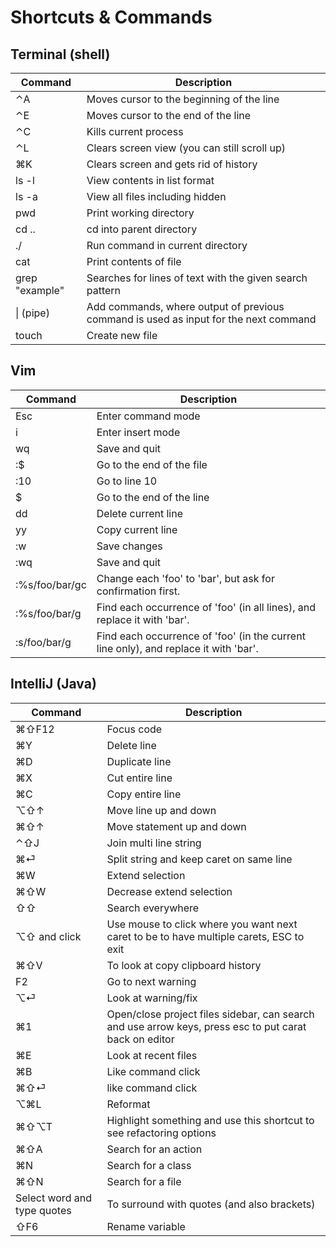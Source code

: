 # Shortcuts & Commands 

## Terminal (shell)
| Command      | Description |
| ----------- | ----------- |
| ⌃A      | Moves cursor to the beginning of the line       |
| ⌃E   | Moves cursor to the end of the line        |
| ⌃C      | Kills current process       |
| ⌃L      | Clears screen view (you can still scroll up)       |
| ⌘K      | Clears screen and gets rid of history       |
| ls -l      | View contents in list format       |
| ls -a      | View all files including hidden       |
| pwd      | Print working directory       |
| cd ..      | cd into parent directory       |
| ./      | Run command in current directory       |
| cat      | Print contents of file       |
| grep "example"     | Searches for lines of text with the given search pattern        |
| &#124;  (pipe)    | Add commands, where output of previous command is used as input for the next command       |
| touch      | Create new file       |

## Vim
| Command      | Description |
| ----------- | ----------- |
| Esc      | Enter command mode       |
| i      | Enter insert mode    |
| wq      | Save and quit      |
| :$      | Go to the end of the file       |
| :10      | Go to line 10       |
| $      | Go to the end of the line      |
| dd      | Delete current line       |
| yy      | Copy current line      |
| :w      | Save changes       |
| :wq      | Save and quit       |
| :%s/foo/bar/gc      | Change each 'foo' to 'bar', but ask for confirmation first.       |
| :%s/foo/bar/g      | Find each occurrence of 'foo' (in all lines), and replace it with 'bar'.       |
| :s/foo/bar/g      | Find each occurrence of 'foo' (in the current line only), and replace it with 'bar'.       |

## IntelliJ (Java)
| Command      | Description |
| ----------- | ----------- |
| ⌘⇧F12       | Focus code       |
| ⌘Y       | Delete line       |
| ⌘D       | Duplicate line       |
| ⌘X       | Cut entire line       |
| ⌘C       | Copy entire line       |
| ⌥⇧↑       | Move line up and down       |
| ⌘⇧↑       | Move statement up and down      |
| ⌃⇧J       | Join multi line string       |
| ⌘⏎       | Split string and keep caret on same line       |
| ⌘W       | Extend selection       |
| ⌘⇧W        | Decrease extend selection       |
| ⇧⇧       | Search everywhere       |
| ⌥⇧ and click       | Use mouse to click where you want next caret to be to have multiple carets, ESC to exit       |
| ⌘⇧V       | To look at copy clipboard history       |
| F2       | Go to next warning       |
| ⌥⏎       | Look at warning/fix       |
| ⌘1       | Open/close project files sidebar, can search and use arrow keys, press esc to put carat back on editor       |
| ⌘E       | Look at recent files       |
| ⌘B       | Like command click       |
| ⌘⇧⏎        | like command click       |
| ⌥⌘L       | Reformat       |
| ⌘⇧⌥T       | Highlight something and use this shortcut to see refactoring options       |
| ⌘⇧A       | Search for an action       |
| ⌘N       | Search for a class       |
| ⌘⇧N       | Search for a file       |
| Select word and type quotes       | To surround with quotes (and also brackets)       |
| ⇧F6       | Rename variable       |

